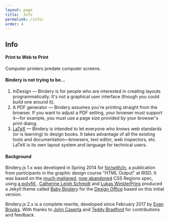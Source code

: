 ```yaml
---
layout: page
title:  Info
permalink: /info/
order: 4
---
```


## Info

#### Print to Web to Print

Computer printers predate computer screens.

#### Bindery is not trying to be...

1. InDesign — Bindery is for people who are interested in creating layouts
programmatically. It's not a graphical user interface (though you could build one around it).
2. A PDF generator — Bindery assumes you're printing straight from
  the browser. If you want to adjust a PDF setting, your browser must support it—for
  example, you must use a page size provided by your browser's print dialog.
3. [LaTeX](https://www.latex-project.org/) — Bindery is intended to let everyone who knows web standards (or is learning)
  to design books. It takes advantage of all the existing tools and documentation—browsers, text editor, web inspectors,
  etc. LaTeX is its own layout system and language for technical users.



#### Background

Bindery.js 1.x was developed in Spring 2014 for [for/with/in](http://htmloutput.risd.gd/),
a publication from participants in the graphic design course "HTML Output" at RISD. It was based on the [much-maligned](https://alistapart.com/blog/post/css-regions-considered-harmful), [now abandoned](https://arstechnica.com/information-technology/2014/01/google-plans-to-dump-adobe-css-tech-to-make-blink-fast-not-rich/) CSS Regions spec, using [a polyfill ](https://github.com/FremyCompany/css-regions-polyfill). [Catherine Leigh Schmidt](http://cath.land) and [Lukas WinklerPrins](http://ltwp.net) produced a Jekyll theme called [Baby Bindery](https://github.com/thedesignoffice/babybindery) for the [Design Office](http://thedesignoffice.org/) based on this initial version.

Bindery.js 2.x is a complete rewrite, developed since February 2017 by [Evan Brooks](http://evanbrooks.info). With thanks to [John Caserta](http://johncaserta.com/) and [Teddy Bradford](#) for contributions and feedback.
